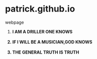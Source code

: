 # patrick.github.io
webpage
<!DOCTYPE.HTML>
<HTML><HEAD><TITLE> MY WEBPAGE </TITLE></HEAD>
      <BODY>
<OL><LI><B>I AM A DRILLER ONE KNOWS</LI><BR>
    <LI><B>IF I WILL BE A MUSICIAN,GOD KNOWS</LI><BR>
    <LI><B>THE GENERAL TRUTH IS TRUTH</LI><BR>
</OL></BODY></HTML>
